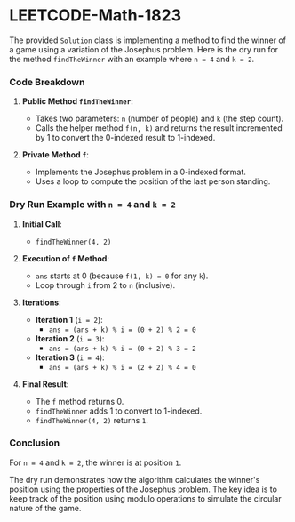 # LEETCODE-Math-1823
The provided `Solution` class is implementing a method to find the winner of a game using a variation of the Josephus problem. Here is the dry run for the method `findTheWinner` with an example where `n = 4` and `k = 2`.

### Code Breakdown
1. **Public Method `findTheWinner`**:
   - Takes two parameters: `n` (number of people) and `k` (the step count).
   - Calls the helper method `f(n, k)` and returns the result incremented by 1 to convert the 0-indexed result to 1-indexed.

2. **Private Method `f`**:
   - Implements the Josephus problem in a 0-indexed format.
   - Uses a loop to compute the position of the last person standing.

### Dry Run Example with `n = 4` and `k = 2`

1. **Initial Call**:
   - `findTheWinner(4, 2)`

2. **Execution of `f` Method**:
   - `ans` starts at 0 (because `f(1, k) = 0` for any `k`).
   - Loop through `i` from 2 to `n` (inclusive).

3. **Iterations**:
   - **Iteration 1** (`i = 2`):
     - `ans = (ans + k) % i = (0 + 2) % 2 = 0`
   - **Iteration 2** (`i = 3`):
     - `ans = (ans + k) % i = (0 + 2) % 3 = 2`
   - **Iteration 3** (`i = 4`):
     - `ans = (ans + k) % i = (2 + 2) % 4 = 0`

4. **Final Result**:
   - The `f` method returns 0.
   - `findTheWinner` adds 1 to convert to 1-indexed.
   - `findTheWinner(4, 2)` returns `1`.

### Conclusion
For `n = 4` and `k = 2`, the winner is at position `1`.

The dry run demonstrates how the algorithm calculates the winner's position using the properties of the Josephus problem. The key idea is to keep track of the position using modulo operations to simulate the circular nature of the game.

